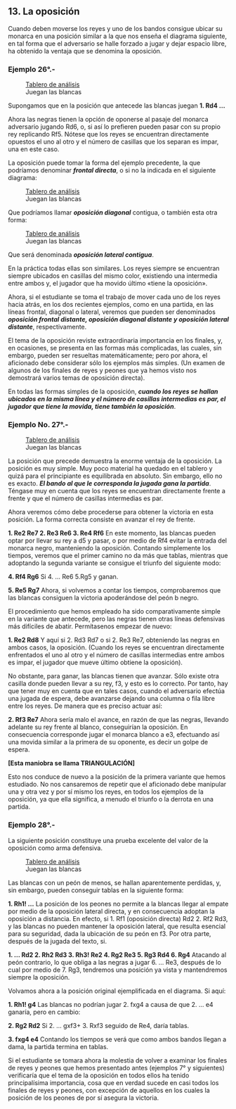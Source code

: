 ## 13. La oposición

Cuando deben moverse los reyes y uno de los bandos consigue ubicar su monarca
en una posición similar a la que nos enseña el diagrama siguiente, en tal forma que el
adversario se halle forzado a jugar y dejar espacio libre, ha obtenido la ventaja que se
denomina la oposición.

### Ejemplo 26°.-

<figure>
    <chess-board
        position="8/8/4k3/1p5p/1P2K2P/8/8/8 w - - 0 1"
        orientation="white">
    </chess-board>
    <figcaption>
    <a href="https://lichess.org/analysis/8/8/4k3/1p5p/1P2K2P/8/8/8_w_-_-_0_1?color=white">Tablero de análisis</a>
    <br>
    Juegan las blancas
    </figcaption>
</figure>

Supongamos que en la posición que antecede las blancas juegan **1. Rd4 …**

Ahora las negras tienen la opción de oponerse al pasaje del monarca adversario
jugando Rd6, o, si así lo prefieren pueden pasar con su propio rey replicando Rf5.
Nótese que los reyes se encuentran directamente opuestos el uno al otro y el número
de casillas que los separan es impar, una en este caso.

La oposición puede tomar la forma del ejemplo precedente, la que podríamos
denominar ***frontal directa***, o si no la indicada en el siguiente diagrama:

<figure>
    <chess-board
        position="8/8/2k5/8/4K3/8/8/8 w - - 0 1"
        orientation="white">
    </chess-board>
    <figcaption>
    <a href="https://lichess.org/analysis/8/8/2k5/8/4K3/8/8/8_w_-_-_0_1?color=white">Tablero de análisis</a>
    <br>
    Juegan las blancas
    </figcaption>
</figure>

Que podríamos llamar ***oposición diagonal*** contigua, o también esta otra forma:

<figure>
    <chess-board
        position="8/8/8/8/2k1K3/8/8/8 w - - 0 1"
        orientation="white">
    </chess-board>
    <figcaption>
    <a href="https://lichess.org/analysis/8/8/8/8/2k1K3/8/8/8_w_-_-_0_1?color=white">Tablero de análisis</a>
    <br>
    Juegan las blancas
    </figcaption>
</figure>

Que será denominada ***oposición lateral contigua***.

En la práctica todas ellas son similares. Los reyes siempre se encuentran siempre
ubicados en casillas del mismo color, existiendo una intermedia entre ambos y, el
jugador que ha movido último «tiene la oposición».

Ahora, si el estudiante se toma el trabajo de mover cada uno de los reyes hacia
atrás, en los dos recientes ejemplos, como en una partida, en las líneas frontal,
diagonal o lateral, veremos que pueden ser denominados ***oposición frontal distante,
oposición diagonal distante y oposición lateral distante***, respectivamente.

El tema de la oposición reviste extraordinaria importancia en los finales, y, en
ocasiones, se presenta en las formas más complicadas, las cuales, sin embargo,
pueden ser resueltas matemáticamente; pero por ahora, el aficionado debe considerar
sólo los ejemplos más simples. (Un examen de algunos de los finales de reyes y
peones que ya hemos visto nos demostrará varios temas de oposición directa).

En todas las formas simples de la oposición, ***cuando los reyes se hallan ubicados
en la misma línea y el número de casillas intermedias es par, el jugador que tiene la
movida, tiene también la oposición***.

### Ejemplo No. 27°.-

<figure>
    <chess-board
        position="4k3/8/8/1p5p/1P5P/8/8/4K3 w - - 0 1"
        orientation="white">
    </chess-board>
    <figcaption>
    <a href="https://lichess.org/analysis/4k3/8/8/1p5p/1P5P/8/8/4K3_w_-_-_0_1?color=white">Tablero de análisis</a>
    <br>
    Juegan las blancas
    </figcaption>
</figure>

La posición que precede demuestra la enorme ventaja de la oposición. La posición es muy simple. Muy poco material ha quedado en el tablero y quizá para el principiante es equilibrada en absoluto. Sin embargo, ello no es exacto. ***El bando al que le corresponda la jugada gana la partida***. Téngase muy en cuenta que los reyes se encuentran directamente frente a frente y que el número de casillas
intermedias es par.

Ahora veremos cómo debe procederse para obtener la victoria en esta posición.
La forma correcta consiste en avanzar el rey de frente.

**1. Re2 Re7 2. Re3 Re6 3. Re4 Rf6**
En este momento, las blancas pueden optar por llevar su rey a d5 y pasar, o por
medio de Rf4 evitar la entrada del monarca negro, manteniendo la oposición.
Contando simplemente los tiempos, veremos que el primer camino no da más que
tablas, mientras que adoptando la segunda variante se consigue el triunfo del
siguiente modo:

**4. Rf4 Rg6**
Si 4. … Re6 5.Rg5 y ganan.

**5. Re5 Rg7**
Ahora, si volvemos a contar los tiempos, comprobaremos que las blancas
consiguen la victoria apoderándose del peón b negro.

El procedimiento que hemos empleado ha sido comparativamente simple en la
variante que antecede, pero las negras tienen otras líneas defensivas más difíciles de
abatir. Permítasenos empezar de nuevo:

**1. Re2 Rd8**
Y aquí si 2. Rd3 Rd7 o si 2. Re3 Re7, obteniendo las negras en ambos casos, la
oposición. (Cuando los reyes se encuentran directamente enfrentados el uno al otro y
el número de casillas intermedias entre ambos es impar, el jugador que mueve último
obtiene la oposición).

No obstante, para ganar, las blancas tienen que avanzar. Sólo existe otra casilla
donde pueden llevar a su rey, f3, y esto es lo correcto. Por tanto, hay que tener muy
en cuenta que en tales casos, cuando el adversario efectúa una jugada de espera, debe
avanzarse dejando una columna o fila libre entre los reyes. De manera que es preciso
actuar así:

**2. Rf3 Re7**
Ahora sería malo el avance, en razón de que las negras, llevando adelante su rey
frente al blanco, conseguirían la oposición. En consecuencia corresponde jugar el
monarca blanco a e3, efectuando así una movida similar a la primera de su oponente,
es decir un golpe de espera.

**[Esta maniobra se llama TRIANGULACIÓN]**

Esto nos conduce de nuevo a la posición de la primera variante que hemos
estudiado. No nos cansaremos de repetir que el aficionado debe manipular una y otra vez y por sí mismo los reyes, en todos los ejemplos de la oposición, ya que ella
significa, a menudo el triunfo o la derrota en una partida.

### Ejemplo 28°.-

La siguiente posición constituye una prueba excelente del valor de
la oposición como arma defensiva.

<figure>
    <chess-board
        position="8/8/8/4p1p1/8/5P2/6K1/3k4 w - - 0 1"
        orientation="white">
    </chess-board>
    <figcaption>
    <a href="https://lichess.org/analysis/8/8/8/4p1p1/8/5P2/6K1/3k4_w_-_-_0_1?color=white">Tablero de análisis</a>
    <br>
    Juegan las blancas
    </figcaption>
</figure>

Las blancas con un peón de menos, se hallan aparentemente perdidas, y, sin
embargo, pueden conseguir tablas en la siguiente forma:

**1. Rh1! …**
La posición de los peones no permite a la blancas llegar al empate por medio de
la oposición lateral directa, y en consecuencia adoptan la oposición a distancia. En
efecto, si 1. Rf1 (oposición directa) Rd2 2. Rf2 Rd3, y las blancas no pueden
mantener la oposición lateral, que resulta esencial para su seguridad, dada la
ubicación de su peón en f3. Por otra parte, después de la jugada del texto, si.

**1. … Rd2 2. Rh2 Rd3 3. Rh3! Re2 4. Rg2 Re3 5. Rg3 Rd4 6. Rg4**
Atacando al peón contrario, lo que obliga a las negras a jugar 6. … Re3, después
de lo cual por medio de 7. Rg3, tendremos una posición ya vista y mantendremos
siempre la oposición.

Volvamos ahora a la posición original ejemplificada en el diagrama. Si aquí:

**1. Rh1! g4**
Las blancas no podrían jugar 2. fxg4 a causa de que 2. … e4 ganaría, pero en
cambio:

**2. Rg2 Rd2**
Si 2. … gxf3+ 3. Rxf3 seguido de Re4, daría tablas.

**3. fxg4 e4**
Contando los tiempos se verá que como ambos bandos llegan a dama, la partida
termina en tablas.

Si el estudiante se tomara ahora la molestia de volver a examinar los finales de
reyes y peones que hemos presentado antes (ejemplos 7° y siguientes) verificaría que el tema de la oposición en todos ellos ha tenido principalísima importancia, cosa que
en verdad sucede en casi todos los finales de reyes y peones, con excepción de
aquellos en los cuales la posición de los peones de por sí asegura la victoria.